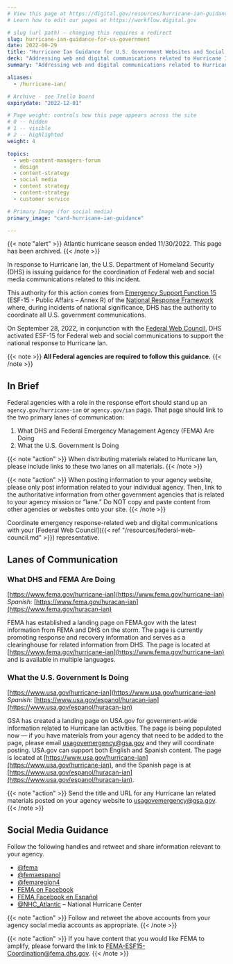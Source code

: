 ```yaml
---
# View this page at https://digital.gov/resources/hurricane-ian-guidance-for-us-government 
# Learn how to edit our pages at https://workflow.digital.gov

# slug (url path) — changing this requires a redirect
slug: hurricane-ian-guidance-for-us-government
date: 2022-09-29
title: "Hurricane Ian Guidance for U.S. Government Websites and Social Media"
deck: "Addressing web and digital communications related to Hurricane Ian"
summary: "Addressing web and digital communications related to Hurricane Ian"

aliases:
  - /hurricane-ian/

# Archive - see Trello board
expirydate: "2022-12-01"

# Page weight: controls how this page appears across the site
# 0 -- hidden
# 1 -- visible
# 2 -- highlighted
weight: 4

topics:
  - web-content-managers-forum
  - design
  - content-strategy
  - social media
  - content strategy
  - content-strategy
  - customer service

# Primary Image (for social media)
primary_image: "card-hurricane-ian-guidance"

---
```


{{< note "alert" >}} Atlantic hurricane season ended 11/30/2022. This page has been archived. {{< /note >}}

In response to Hurricane Ian, the U.S. Department of Homeland Security (DHS) is issuing guidance for the coordination of Federal web and social media communications related to this incident.

This authority for this action comes from [Emergency Support Function 15](https://www.fema.gov/media-library/assets/documents/34369) (ESF-15 - Public Affairs – Annex R) of the [National Response Framework](https://www.fema.gov/media-library/assets/documents/117791) where, during incidents of national significance, DHS has the authority to coordinate all U.S. government communications.

On September 28, 2022, in conjunction with the [Federal Web Council](https://digital.gov/resources/federal-web-council/), DHS activated ESF-15 for Federal web and social communications to support the national response to Hurricane Ian.

{{< note >}} **All Federal agencies are required to follow this guidance.** {{< /note >}}

## In Brief

Federal agencies with a role in the response effort should stand up an `agency.gov/hurricane-ian` or `agency.gov/ian` page. That page should link to the two primary lanes of communication:

1. What DHS and Federal Emergency Management Agency (FEMA) Are Doing
2. What the U.S. Government Is Doing


{{< note "action" >}}
When distributing materials related to Hurricane Ian, please include links to these two lanes on all materials.
{{< /note >}}

{{< note "action" >}}
When posting information to your agency website, please only post information related to your individual agency. Then, link to the authoritative information from other government agencies that is related to your agency mission or ”lane.” Do NOT copy and paste content from other agencies or websites onto your site.
{{< /note >}}

Coordinate emergency response-related web and digital communications with your [Federal Web Council]({{< ref "/resources/federal-web-council.md" >}}) representative.

## Lanes of Communication

### What DHS and FEMA Are Doing

[https://www.fema.gov/hurricane-ian](https://www.fema.gov/hurricane-ian) <br />
*Spanish:* [https://www.fema.gov/huracan-ian](https://www.fema.gov/huracan-ian)

FEMA has established a landing page on FEMA.gov with the latest information from FEMA and DHS on the storm. The page is currently promoting response and recovery information and serves as a clearinghouse for related information from DHS. The page is located at [https://www.fema.gov/hurricane-ian](https://www.fema.gov/hurricane-ian) and is available in multiple languages.

### What the U.S. Government Is Doing

[https://www.usa.gov/hurricane-ian](https://www.usa.gov/hurricane-ian) <br />
*Spanish:* [https://www.usa.gov/espanol/huracan-ian](https://www.usa.gov/espanol/huracan-ian)

GSA has created a landing page on USA.gov for government-wide information related to Hurricane Ian activities. The page is being populated now — if you have materials from your agency that need to be added to the page, please email usagovemergency@gsa.gov and they will coordinate posting. USA.gov can support both English and Spanish content. The page is located at [https://www.usa.gov/hurricane-ian](https://www.usa.gov/hurricane-ian), and the Spanish page is at [https://www.usa.gov/espanol/huracan-ian](https://www.usa.gov/espanol/huracan-ian).

{{< note "action" >}}
Send the title and URL for any Hurricane Ian related materials posted on your agency website to usagovemergency@gsa.gov.
{{< /note >}}

## Social Media Guidance

Follow the following handles and retweet and share information relevant to your agency.

* [@fema](https://www.twitter.com/fema)
* [@femaespanol](https://twitter.com/femaespanol)
* [@femaregion4](https://twitter.com/femaregion4)
* [FEMA on Facebook](https://www.facebook.com/fema)
* [FEMA Facebook en Español](https://www.facebook.com/FEMAespanol/)
* [@NHC_Atlantic](https://twitter.com/NHC_Atlantic) – National Hurricane Center

{{< note "action" >}}
Follow and retweet the above accounts from your agency social media accounts as appropriate.
{{< /note >}}

{{< note "action" >}}
If you have content that you would like FEMA to amplify, please forward the link to FEMA-ESF15-Coordination@fema.dhs.gov.
{{< /note >}}
